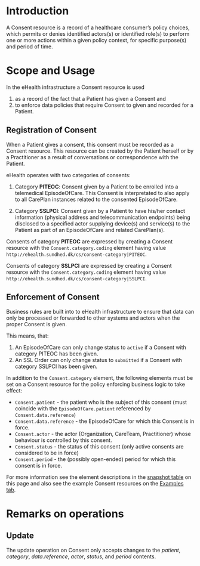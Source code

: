 # Introduction
A Consent resource is a record of a healthcare consumer’s policy choices, which permits or denies identified actors(s) or identified role(s) to perform one or more actions within a given policy context, for specific purpose(s) and period of time.

# Scope and Usage
In the eHealth infrastructure a Consent resource is used

1. as a record of the fact that a Patient has given a Consent and 
1. to enforce data policies that require Consent to given and recorded for a Patient.

## Registration of Consent
When a Patient gives a consent, this consent must be recorded as a Consent resource. This resource can be created by the Patient herself or by a Practitioner as a result of conversations or correspondence with the Patient.

eHealth operates with two categories of consents:

1. Category **PITEOC**: Consent given by a Patient to be enrolled into a telemedical EpisodeOfCare. This Consent is interpretated to also apply to all CarePlan instances related to the consented EpisodeOfCare.

1. Category **SSLPCI**: Consent given by a Patient to have his/her contact information (physical address and telecommunication endpoints) being disclosed to a specified actor supplying device(s) and service(s) to the Patient as part of an EpisodeOfCare and related CarePlan(s).

Consents of category **PITEOC** are expressed by creating a Consent resource with the `Consent.category.coding` element having value `http://ehealth.sundhed.dk/cs/consent-category|PITEOC`.

Consents of category **SSLPCI** are expressed by creating a Consent resource with the `Consent.category.coding` element having value `http://ehealth.sundhed.dk/cs/consent-category|SSLPCI`.

## Enforcement of Consent 
Business rules are built into to eHealth infrastructure to ensure that data can only be processed or forwarded to other systems and actors when the proper Consent is given.

This means, that:

1) An EpisodeOfCare can only change status to `active` if a Consent with category PITEOC has been given.
2) An SSL Order can only change status to `submitted` if a Consent with category SSLPCI has been given.

In addition to the `Consent.category` element, the following elements must be set on a Consent resource for the policy enforcing business logic to take effect:

- `Consent.patient` - the patient who is the subject of this consent (must coincide with the `EpisodeOfCare.patient` referenced by `Consent.data.reference`)
- `Consent.data.reference` - the EpisodeOfCare for which this Consent is in force.
- `Consent.actor` - the actor (Organization, CareTeam, Practitioner) whose behaviour is controlled by this consent.
- `Consent.status` - the status of this consent (only active consents are considered to be in force)
- `Consent.period` - the (possibly open-ended) period for which this consent is in force. 

For more information see the element descriptions in the [snapshot table](#tabs) on this page and also see the example Consent resources on the [Examples tab](StructureDefinition-ehealth-consent-examples.html).

# Remarks on operations

## Update

The update operation on Consent only accepts changes to the _patient_, _category_, _data.reference_, _actor_, _status_,  and _period_ contents.
